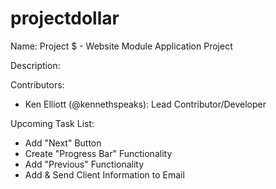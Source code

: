 # projectdollar
Name: Project $ - Website Module Application Project

Description:

Contributors:
- Ken Elliott (@kennethspeaks): Lead Contributor/Developer

Upcoming Task List:
- Add "Next" Button
- Create "Progress Bar" Functionality
- Add "Previous" Functionality
- Add & Send Client Information to Email
